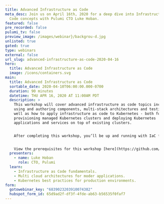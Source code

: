 ```yaml
---
title: Advanced Infrastructure as Code
meta_desc: Join us on April 16th, 2020 for a deep dive into Infrastructure as
  Code concepts with Pulumi CTO Luke Hoban.
featured: false
pre_recorded: false
pulumi_tv: false
preview_image: /images/webinar}/backgrou-d.jpg
unlisted: true
gated: true
type: webinars
external: false
url_slug: advanced-infrastructure-as-code-2020-04-16
hero:
  title: Advanced Infrastructure as Code
  image: /icons/containers.svg
main:
  title: Advanced Infrastructure as Code
  sortable_date: 2020-04-10T06:00:00.000-0700
  duration: 90 minutes
  datetime: THU APR 16, 2020 AT 11:00AM PDT
  description: >
    This workshop will cover advanced infrastructure as code topics including
    using and authoring components, multi-stack architectures and testing - as
    well as how to apply infrastructure as code to Kubernetes - both for
    provisioning managed Kubernetes clusters and deploying Kubernetes
    applications and services on top of existing clusters.


    After completing this workshop, you’ll be up and running with IaC fundamentals, modern application architectures across many clouds, and Kubernetes best-practices that are ready for production environments. You’ll also be ready to empower your development teams to be more productive - continuously deploying both their applications and infrastructure.


    View the prerequisites for this workshop [here](https://github.com/pulumi/infrastructure-as-code-workshop/blob/master/00-installing-prerequisites.md).
  presenters:
    - name: Luke Hoban
      role: CTO, Pulumi
  learn:
    - Infrastructure as Code fundamentals.
    - Multi cloud architectures for moder applications.
    - Kubernetes best practices for production environments.
form:
  gotowebinar_key: "6839023203910074382"
  hubspot_form_id: 65d9ad2f-df3f-4fde-ab63-b56535f0faf7
---
```

